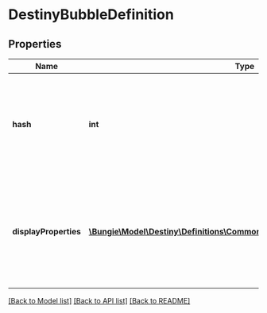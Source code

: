 # DestinyBubbleDefinition

## Properties
Name | Type | Description | Notes
------------ | ------------- | ------------- | -------------
**hash** | **int** | The identifier for the bubble: only guaranteed to be unique within the Destination. | [optional] 
**displayProperties** | [**\Bungie\Model\Destiny\Definitions\Common\DestinyDisplayPropertiesDefinition**](DestinyDisplayPropertiesDefinition.md) | The display properties of this bubble, so you don&#39;t have to look them up in a separate list anymore. | [optional] 

[[Back to Model list]](../README.md#documentation-for-models) [[Back to API list]](../README.md#documentation-for-api-endpoints) [[Back to README]](../README.md)


